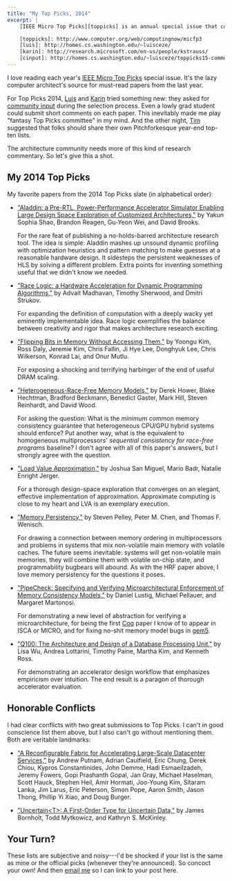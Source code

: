 ```yaml
---
title: "My Top Picks, 2014"
excerpt: |
    [IEEE Micro Top Picks][toppicks] is an annual special issue that collects the best of each year's computer architecture conferences. This year, [the][luis] [chairs][karin] experimented with a [community input process][cinput], which meant that even a lowly grad student could read the submissions and contribute comments. Here are my favorite papers from the year.

    [toppicks]: http://www.computer.org/web/computingnow/micfp3
    [luis]: http://homes.cs.washington.edu/~luisceze/
    [karin]: http://research.microsoft.com/en-us/people/kstrauss/
    [cinput]: http://homes.cs.washington.edu/~luisceze/toppicks15-community-input.md.html
---
```

I love reading each year's [IEEE Micro Top Picks][toppicks] special issue. It's the lazy computer architect's source for must-read papers from the last year.

For Top Picks 2014, [Luis][] and [Karin][] tried something new: they asked for [community input][cinput] during the selection process. Even a lowly grad student could submit short comments on each paper. This inevitably made me play "fantasy Top Picks committee" in my mind. And the other night, [Tim][] suggested that folks should share their own Pitchforkesque year-end top-ten lists.

The architecture community needs more of this kind of research commentary. So let's give this a shot.

[toppicks]: http://www.computer.org/web/computingnow/micfp3
[luis]: http://homes.cs.washington.edu/~luisceze/
[karin]: http://research.microsoft.com/en-us/people/kstrauss/
[cinput]: http://homes.cs.washington.edu/~luisceze/toppicks15-community-input.md.html
[tim]: http://www.cs.ucsb.edu/~sherwood/

## My 2014 Top Picks

My favorite papers from the 2014 Top Picks slate (in alphabetical order):

* ["Aladdin: a Pre-RTL, Power-Performance Accelerator Simulator Enabling Large Design Space Exploration of Customized Architectures,"][aladdin] by Yakun Sophia Shao, Brandon Reagen, Gu-Yeon Wei, and David Brooks.

  For the rare feat of publishing a no-holds-barred architecture research tool. The idea is simple: Aladdin mashes up unsound dynamic profiling with optimization heuristics and pattern matching to make guesses at a reasonable hardware design. It sidesteps the persistent weaknesses of HLS by solving a different problem. Extra points for inventing something useful that we didn't know we needed.

* ["Race Logic: a Hardware Acceleration for Dynamic Programming Algorithms,"][racelogic] by Advait Madhavan, Timothy Sherwood, and Dmitri Strukov.

  For expanding the definition of computation with a deeply wacky yet eminently implementable idea. Race logic exemplifies the balance between creativity and rigor that makes architecture research exciting.

* ["Flipping Bits in Memory Without Accessing Them,"][flipping] by Yoongu Kim, Ross Daly, Jeremie Kim, Chris Fallin, Ji Hye Lee, Donghyuk Lee, Chris Wilkerson, Konrad Lai, and Onur Mutlu.

  For exposing a shocking and terrifying harbinger of the end of useful DRAM scaling.

* ["Heterogeneous-Race-Free Memory Models,"][hrf] by Derek Hower, Blake Hechtman, Bradford Beckmann, Benedict Gaster, Mark Hill, Steven Reinhardt, and David Wood.

  For asking the question: What is the *minimum* common memory consistency guarantee that heterogeneous CPU/GPU hybrid systems should enforce? Put another way, what is the equivalent to homogeneous multiprocessors' *sequential consistency for race-free programs* baseline? I don't agree with all of this paper's answers, but I strongly agree with the question.

* ["Load Value Approximation,"][lva] by Joshua San Miguel, Mario Badr, Natalie Enright Jerger.

  For a thorough design-space exploration that converges on an elegant, effective implementation of approximation. Approximate computing is close to my heart and LVA is an exemplary execution.

* ["Memory Persistency,"][persistency] by Steven Pelley, Peter M. Chen, and Thomas F. Wenisch.

  For drawing a connection between memory ordering in multiprocessors and problems in systems that mix non-volatile main memory with volatile caches. The future seems inevitable: systems will get non-volatile main memories, they will combine them with volatile on-chip state, and programmability bugbears will abound. As with the HRF paper above, I love memory persistency for the questions it poses.

* ["PipeCheck: Specifying and Verifying Microarchitectural Enforcement of Memory Consistency Models,"][pipecheck] by Daniel Lustig, Michael Pellauer, and Margaret Martonosi.

  For demonstrating a new level of abstraction for verifying a microarchitecture, for being the first [Coq][] paper I know of to appear in ISCA or MICRO, and for fixing no-shit memory model bugs in [gem5][].

* ["Q100: The Architecture and Design of a Database Processing Unit,"][q100] by Lisa Wu, Andrea Lottarini, Timothy Paine, Martha Kim, and Kenneth Ross.

  For demonstrating an accelerator design workflow that emphasizes empiricism over intuition. The end result is a paragon of thorough accelerator evaluation.

[racelogic]: http://dl.acm.org/citation.cfm?id=2665747
[q100]: http://dl.acm.org/citation.cfm?id=2541961
[pipecheck]: https://www.princeton.edu/~dlustig/dlustig_MICRO14.pdf
[persistency]: http://dl.acm.org/citation.cfm?id=2665712
[lva]: http://www.eecg.toronto.edu/~enright/lva-micro2014.pdf
[hrf]: http://dl.acm.org/citation.cfm?id=2541981&preflayout=tabs
[flipping]: http://dl.acm.org/citation.cfm?id=2665726
[aladdin]: http://dl.acm.org/citation.cfm?id=2665689
[gem5]: http://gem5.org/Main_Page
[coq]: https://coq.inria.fr

## Honorable Conflicts

I had clear conflicts with two great submissions to Top Picks. I can't in good conscience list them above, but I also can't go without mentioning them. Both are veritable landmarks:

* ["A Reconfigurable Fabric for Accelerating Large-Scale Datacenter Services,"][catapult] by Andrew Putnam, Adrian Caulfield, Eric Chung, Derek Chiou, Kypros Constantinides, John Demme, Hadi Esmaeilzadeh, Jeremy Fowers, Gopi Prashanth Gopal, Jan Gray, Michael Haselman, Scott Hauck, Stephen Heil, Amir Hormati, Joo-Young Kim, Sitaram Lanka, Jim Larus, Eric Peterson, Simon Pope, Aaron Smith, Jason Thong, Phillip Yi Xiao, and Doug Burger.

* ["Uncertain&lt;T&gt;: A First-Order Type for Uncertain Data,"][uncertaint] by James Bornholt, Todd Mytkowicz, and Kathryn S. McKinley.

[catapult]: http://research.microsoft.com/pubs/212001/Catapult_ISCA_2014.pdf
[uncertaint]: http://research.microsoft.com/pubs/208236/asplos077-bornholtA.pdf

## Your Turn?

These lists are subjective and noisy---I'd be shocked if your list is the same as mine or the official picks (whenever they're announced). So concoct your own! And then [email me][me] so I can link to your post here.

[me]: mailto:asampson@cs.washington.edu
